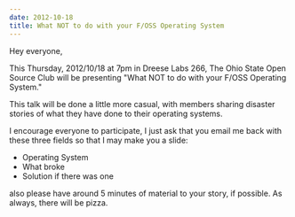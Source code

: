 ```yaml
---
date: 2012-10-18
title: What NOT to do with your F/OSS Operating System
---
```

Hey everyone,

This Thursday, 2012/10/18 at 7pm in Dreese Labs 266, The Ohio State Open Source Club will be presenting "What NOT to do with your F/OSS Operating System."

This talk will be done a little more casual, with members sharing disaster stories of what they have done to their operating systems.

I encourage everyone to participate, I just ask that you email me back with these three fields so that I may make you a slide:

- Operating System
- What broke
- Solution if there was one

also please have around 5 minutes of material to your story, if possible. As always, there will be pizza.
